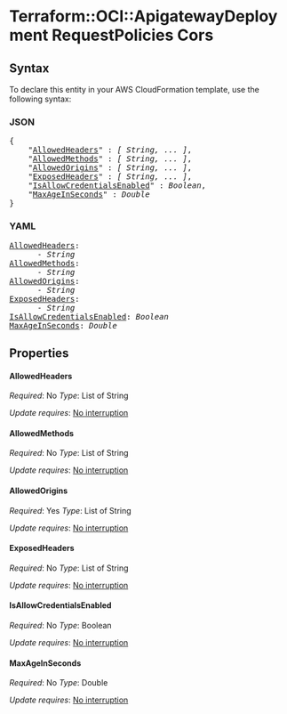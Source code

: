 # Terraform::OCI::ApigatewayDeployment RequestPolicies Cors

## Syntax

To declare this entity in your AWS CloudFormation template, use the following syntax:

### JSON

<pre>
{
    "<a href="#allowedheaders" title="AllowedHeaders">AllowedHeaders</a>" : <i>[ String, ... ]</i>,
    "<a href="#allowedmethods" title="AllowedMethods">AllowedMethods</a>" : <i>[ String, ... ]</i>,
    "<a href="#allowedorigins" title="AllowedOrigins">AllowedOrigins</a>" : <i>[ String, ... ]</i>,
    "<a href="#exposedheaders" title="ExposedHeaders">ExposedHeaders</a>" : <i>[ String, ... ]</i>,
    "<a href="#isallowcredentialsenabled" title="IsAllowCredentialsEnabled">IsAllowCredentialsEnabled</a>" : <i>Boolean</i>,
    "<a href="#maxageinseconds" title="MaxAgeInSeconds">MaxAgeInSeconds</a>" : <i>Double</i>
}
</pre>

### YAML

<pre>
<a href="#allowedheaders" title="AllowedHeaders">AllowedHeaders</a>: <i>
      - String</i>
<a href="#allowedmethods" title="AllowedMethods">AllowedMethods</a>: <i>
      - String</i>
<a href="#allowedorigins" title="AllowedOrigins">AllowedOrigins</a>: <i>
      - String</i>
<a href="#exposedheaders" title="ExposedHeaders">ExposedHeaders</a>: <i>
      - String</i>
<a href="#isallowcredentialsenabled" title="IsAllowCredentialsEnabled">IsAllowCredentialsEnabled</a>: <i>Boolean</i>
<a href="#maxageinseconds" title="MaxAgeInSeconds">MaxAgeInSeconds</a>: <i>Double</i>
</pre>

## Properties

#### AllowedHeaders

_Required_: No
_Type_: List of String

_Update requires_: [No interruption](https://docs.aws.amazon.com/AWSCloudFormation/latest/UserGuide/using-cfn-updating-stacks-update-behaviors.html#update-no-interrupt)

#### AllowedMethods

_Required_: No
_Type_: List of String

_Update requires_: [No interruption](https://docs.aws.amazon.com/AWSCloudFormation/latest/UserGuide/using-cfn-updating-stacks-update-behaviors.html#update-no-interrupt)

#### AllowedOrigins

_Required_: Yes
_Type_: List of String

_Update requires_: [No interruption](https://docs.aws.amazon.com/AWSCloudFormation/latest/UserGuide/using-cfn-updating-stacks-update-behaviors.html#update-no-interrupt)

#### ExposedHeaders

_Required_: No
_Type_: List of String

_Update requires_: [No interruption](https://docs.aws.amazon.com/AWSCloudFormation/latest/UserGuide/using-cfn-updating-stacks-update-behaviors.html#update-no-interrupt)

#### IsAllowCredentialsEnabled

_Required_: No
_Type_: Boolean

_Update requires_: [No interruption](https://docs.aws.amazon.com/AWSCloudFormation/latest/UserGuide/using-cfn-updating-stacks-update-behaviors.html#update-no-interrupt)

#### MaxAgeInSeconds

_Required_: No
_Type_: Double

_Update requires_: [No interruption](https://docs.aws.amazon.com/AWSCloudFormation/latest/UserGuide/using-cfn-updating-stacks-update-behaviors.html#update-no-interrupt)

